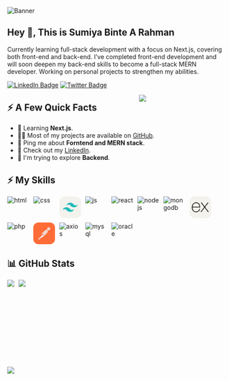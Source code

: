 ![Banner](https://i.postimg.cc/4xpjgdqd/Purple-Modern-Minimalist-Business-Development-Presentation.png)

<h2>Hey 👋, This is Sumiya Binte A Rahman</h2>  
<p>Currently learning full-stack development with a focus on Next.js, covering both front-end and back-end. I’ve completed front-end development and will soon deepen my back-end skills to become a full-stack MERN developer. Working on personal projects to strengthen my abilities.</p>  
<p><a href="https://www.linkedin.com/in/sumiya-binte-a-rahman-%E6%9D%8E%E9%9D%99-049216329/"><img src="https://img.shields.io/badge/sumiya.in-6678cd?style=flat-square&logo=LinkedIn&logoColor=white" alt="LinkedIn Badge"></a> <a href="https://x.com/rahman_sumiya24"><img src="https://img.shields.io/badge/sumiya.x-ab91e5?style=flat-square&logo=Twitter&logoColor=white" alt="Twitter Badge"></a></p>  

<img align="right" width="200" src="https://media3.giphy.com/media/v1.Y2lkPTc5MGI3NjExMWRwcGhsZWZjZ2ZrcTAwYXB6dDVvYnRyYWM0cmVlN2c5Mzlod3Q5cSZlcD12MV9pbnRlcm5hbF9naWZfYnlfaWQmY3Q9Zw/elrFAUtV7ZOH7TSPhF/giphy.gif" />  
<h2>⚡️ A Few Quick Facts</h2>  
<ul>   
  <li>🧐 Learning <strong>Next.js</strong>.</li>  
  <li>👨‍💻 Most of my projects are available on <a href="https://github.com/SumiyaRahman/">GitHub</a>.</li> 
  <li>💬 Ping me about <strong>Forntend and MERN stack</strong>.</li>  
  <li>📙 Check out my <a href="https://www.linkedin.com/in/sumiya-binte-a-rahman-%E6%9D%8E%E9%9D%99-049216329/">LinkedIn</a>.</li>  
  <li>🎉 I'm trying to explore <strong>Backend</strong>.</li>  
</ul>

<h2>⚡️ My Skills</h2> 
<p align="left" style="display: flex; flex-wrap: wrap; gap: 10px;">
  <img src="https://github.com/yurijserrano/Github-Profile-Readme-Logos/blob/master/others/html.svg" alt="html" width="50" height="50" />
  <img src="https://github.com/yurijserrano/Github-Profile-Readme-Logos/blob/master/others/css.svg" alt="css" width="50" height="50" />
  <img src="https://github.com/tandpfun/skill-icons/blob/main/icons/TailwindCSS-Light.svg" alt="tailwindcss" width="50" height="50" />
  <img src="https://github.com/yurijserrano/Github-Profile-Readme-Logos/blob/master/programming%20languages/javascript.svg" alt="js" width="50" height="50-" />
  <img src="https://github.com/yurijserrano/Github-Profile-Readme-Logos/blob/master/frameworks/react.svg" alt="react" width="50" height="50" />
  <img src="https://github.com/yurijserrano/Github-Profile-Readme-Logos/blob/master/frameworks/nodejs.svg" alt="nodejs" width="50" height="50" />
  <img src="https://github.com/yurijserrano/Github-Profile-Readme-Logos/blob/master/databases/mongodb.svg" alt="mongodb" width="50" height="50" />
  <img src="https://github.com/tandpfun/skill-icons/blob/main/icons/ExpressJS-Light.svg" alt="expressjs" width="50" height="50" />
  <img src="https://github.com/yurijserrano/Github-Profile-Readme-Logos/blob/master/programming%20languages/php.png" alt="php" width="50" height="50" />
  <img src="https://github.com/tandpfun/skill-icons/blob/main/icons/Postman.svg" alt="postman" width="50" height="50" />
  <img src="https://user-images.githubusercontent.com/8939680/57233882-20344080-6fe5-11e9-9086-d20a955bed59.png" alt="axios" width="50" height="50" />
  <img src="https://github.com/yurijserrano/Github-Profile-Readme-Logos/blob/master/databases/mysql.svg" alt="mysql" width="50" height="50" />
  <img src="https://github.com/yurijserrano/Github-Profile-Readme-Logos/blob/master/databases/oracle.svg" alt="oracle" width="50" height="50" />
</p>

## 📊 GitHub Stats  

  <div style="display: flex; gap: 10px;">
  <img height="200" src="https://github-readme-stats.vercel.app/api?username=SumiyaRahman&show_icons=true&theme=codeSTACKr" />
  <img height="200" src="https://github-readme-stats.vercel.app/api/top-langs/?username=SumiyaRahman&layout=compact&theme=codeSTACKr" />
  </div>
  <img height="200" src="https://github-readme-streak-stats.herokuapp.com/?user=SumiyaRahman&theme=codeSTACKr" />
